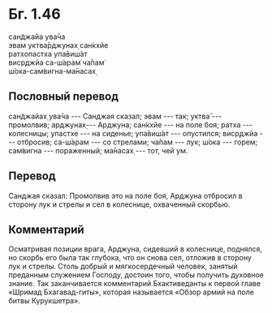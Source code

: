 # Бг. 1.46
сан̃джайа ува̄ча<br/>
эвам уктва̄рджунах̣ сан̇кхйе<br/>
ратхопастха упа̄виш́ат<br/>
виср̣джйа са-ш́арам̇ ча̄пам̇<br/>
ш́ока-сам̇вигна-ма̄насах̣
## Пословный перевод

сан̃джайах̣ ува̄ча --- Санджая сказал; эвам --- так; уктва̄ --- промолвив;
арджунах̣--- Арджуна; сан̇кхйе --- на поле боя; ратха --- колесницы;
упастхе --- на сиденье; упа̄виш́ат --- опустился; виср̣джйа --- отбросив;
са-ш́арам --- со стрелами; ча̄пам --- лук; ш́ока --- горем; сам̇вигна ---
пораженный; ма̄насах̣ --- тот, чей ум.

## Перевод

Санджая сказал: Промолвив это на поле боя, Арджуна отбросил в сторону
лук и стрелы и сел в колеснице, охваченный скорбью.

## Комментарий

Осматривая позиции врага, Арджуна, сидевший в колеснице, поднялся, но
скорбь его была так глубока, что он снова сел, отложив в сторону лук и
стрелы. Столь добрый и мягкосердечный человек, занятый преданным
служением Господу, достоин того, чтобы получить духовное знание. Так
заканчивается комментарий Бхактиведанты к первой главе «Шримад
Бхагавад-гиты», которая называется «Обзор армий на поле битвы
Курукшетра».
